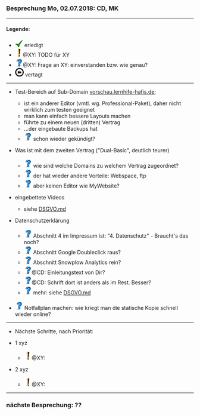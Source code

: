 ### Besprechung Mo, 02.07.2018: CD, MK ###
---
#### Legende: ####

  * ![check](i/check.png) erledigt
  * ![todo](i/exclamation.png)@XY: TODO für XY
  * ![?](i/question.png)@XY: Frage an XY: einverstanden bzw. wie genau?
  * ![later](i/fastforward.png) vertagt

---

- Test-Bereich auf Sub-Domain [vorschau.lernhife-hafis.de](http://vorschau.lernhilfe-hafis.de);
  * ist ein anderer Editor (vmtl. wg. Professional-Paket), daher nicht wirklich zum testen geeignet
  * man kann einfach bessere Layouts machen
  * führte zu einem neuen (dritten) Vertrag
  * ...der eingebaute Backups hat
  * ![?](i/question.png) schon wieder gekündigt?
  >

- Was ist mit dem zweiten Vertrag ("Dual-Basic", deutlich teurer)
  * ![?](i/question.png) wie sind welche Domains zu welchem Vertrag zugeordnet?
  * ![?](i/question.png) der hat wieder andere Vorteile: Webspace, ftp
  * ![?](i/question.png) aber keinen Editor wie MyWebsite?
  >

- eingebettete Videos
  * siehe [DSGVO.md](DSGVO.md)
  >

- Datenschutzerklärung
  * ![?](i/question.png) Abschnitt 4 im Impressum ist: "4. Datenschutz" - Braucht's das noch?
  * ![?](i/question.png) Abschnitt Google Doubleclick raus?
  * ![?](i/question.png) Abschnitt Snowplow Analytics rein?
  * ![?](i/question.png)@CD: Einleitungstext von Dir?
  * ![?](i/question.png)@CD: Schrift dort ist anders als im Rest. Besser?
  * ![?](i/question.png) mehr: siehe [DSGVO.md](DSGVO.md)
  >

- ![?](i/question.png) Notfallplan machen: wie kriegt man die 
    statische Kopie schnell wieder online?
  >


---

- Nächste Schritte, nach Priorität:
- 1 xyz
    * ![todo](i/exclamation.png)@XY:
  >

- 2 xyz
    * ![todo](i/exclamation.png)@XY:
  >

___
  
### nächste Besprechung: ?? ###
  
